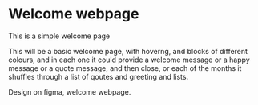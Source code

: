 # Welcome webpage

This is a simple welcome page

This will be a basic welcome page, with hoverng, and blocks of different colours, and in each one it could provide a welcome message or a happy message or a quote message, and then close, or each of the months it shuffles through a list of qoutes and greeting and lists.

Design on figma, welcome webpage.
